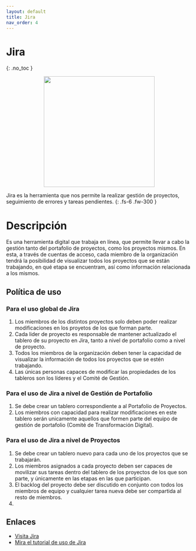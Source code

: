 ```yaml
---
layout: default
title: Jira
nav_order: 4
---
```


# Jira
{: .no_toc }

<p align="center">
  <img width="300" src="https://jira.claro.com.gt/images/atlassian-jira-logo-large.png">
</p>

Jira es la herramienta que nos permite la realizar gestión de proyectos, seguimiento de errores y tareas pendientes.
{: .fs-6 .fw-300 }

# Descripción

Es una herramienta digital que trabaja en línea, que permite llevar a cabo la gestión tanto del portafolio de proyectos, como los proyectos mismos. En esta, a través de cuentas de acceso, cada miembro de la organización tendrá la posibilidad de visualizar todos los proyectos que se están trabajando, en qué etapa se encuentram, así como información relacionada a los mismos.

## Política de uso

### Para el uso global de Jira
1. Los miembros de los distintos proyectos solo deben poder realizar modificaciones en los proyetos de los que forman parte.
2. Cada lider de proyecto es responsable de mantener actualizado el tablero de su proyecto en Jira, tanto a nivel de portafolio como a nivel de proyecto.
3. Todos los miembros de la organización deben tener la capacidad de visualizar la información de todos los proyectos que se estén trabajando.
4. Las únicas personas capaces de modificar las propiedades de los tableros son los líderes y el Comité de Gestión.

### Para el uso de Jira a nivel de Gestión de Portafolio
1. Se debe crear un tablero correspondiente a al Portafolio de Proyectos.
2. Los miembros con capacidad para realizar modificaciones en este tablero serán unicamente aquellos que formen parte del equipo de gestión de portafolio (Comité de Transformación Digital).

### Para el uso de Jira a nivel de Proyectos
1. Se debe crear un tablero nuevo para cada uno de los proyectos que se trabajarán.
2. Los miembros asignados a cada proyecto deben ser capaces de movilizar sus tareas dentro del tablero de los proyectos de los que son parte, y únicamente en las etapas en las que participan.
3. El backlog del proyecto debe ser discutido en conjunto con todos los miembros de equipo y cualquier tarea nueva debe ser compartida al resto de miembros.
4. 

## Enlaces

- [Visita Jira](https://www.atlassian.com/es/software/jira)
- [Mira el tutorial de uso de Jira](https://www.atlassian.com/es/software/jira/guides/getting-started/basics#step-1-create-a-project)

